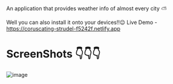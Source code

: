 An application that provides weather info of almost every city ⛅

Well you can also install it onto your devices!!😉
Live Demo - https://coruscating-strudel-f5242f.netlify.app



# ScreenShots 👇👇👇

![image](https://user-images.githubusercontent.com/75308493/126185146-8a456580-3e12-4011-ad05-128db97a14ac.png)



